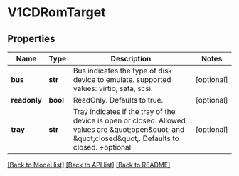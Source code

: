# V1CDRomTarget

## Properties
Name | Type | Description | Notes
------------ | ------------- | ------------- | -------------
**bus** | **str** | Bus indicates the type of disk device to emulate. supported values: virtio, sata, scsi. | [optional] 
**readonly** | **bool** | ReadOnly. Defaults to true. | [optional] 
**tray** | **str** | Tray indicates if the tray of the device is open or closed. Allowed values are \&quot;open\&quot; and \&quot;closed\&quot;. Defaults to closed. +optional | [optional] 

[[Back to Model list]](../README.md#documentation-for-models) [[Back to API list]](../README.md#documentation-for-api-endpoints) [[Back to README]](../README.md)


